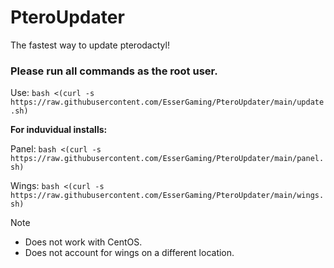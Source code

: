 # PteroUpdater
The fastest way to update pterodactyl!

### Please run all commands as the root user.

Use: `bash <(curl -s https://raw.githubusercontent.com/EsserGaming/PteroUpdater/main/update.sh)`

**For induvidual installs:**

Panel: `bash <(curl -s https://raw.githubusercontent.com/EsserGaming/PteroUpdater/main/panel.sh)`

Wings: `bash <(curl -s https://raw.githubusercontent.com/EsserGaming/PteroUpdater/main/wings.sh)`
> [!Note]
>- Does not work with CentOS.
>- Does not account for wings on a different location.

